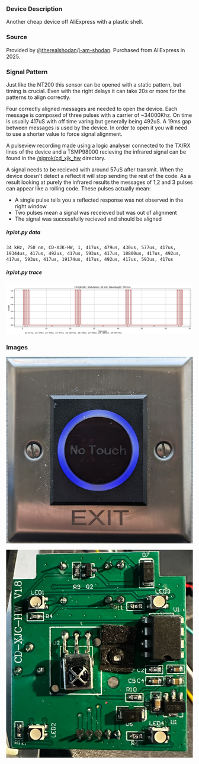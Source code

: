 ### Device Description

Another cheap device off AliExpress with a plastic shell. 

### Source

Provided by [@therealshodan](https://twitter.com/therealshodan)/[i-am-shodan](https://github.com/i-am-shodan). Purchased from AliExpress in 2025.

### Signal Pattern

Just like the NT200 this sensor can be opened with a static pattern, but timing is crucial. Even with the right delays it can take 20s or more for the patterns to align correctly.

Four correctly aligned messages are needed to open the device. Each message is composed of three pulses with a carrier of ~34000Khz. On time is usually 417uS with off time varing but generally being 492uS. A 19ms gap between messages is used by the device. In order to open it you will need to use a shorter value to force signal alignment.

A pulseview recording made using a logic analyser connected to the TX/RX lines of the device and a TSMP98000 recieving the infrared signal can be found in the [/sigrok/cd_xjk_hw](/sigrok/nt1) directory. 

A signal needs to be recieved with around 57uS after transmit. When the device doesn't detect a reflect it will stop sending the rest of the code. As a result looking at purely the infrared results the messages of 1,2 and 3 pulses can appear like a rolling code. These pulses actually mean:
* A single pulse tells you a reflected response was not observed in the right window
* Two pulses mean a signal was receieved but was out of alignment
* The signal was successfully recieved and should be aligned

##### irplot.py data
```
34 kHz, 750 nm, CD-XJK-HW, 1, 417us, 479us, 430us, 577us, 417us, 19344us, 417us, 492us, 417us, 593us, 417us, 18800us, 417us, 492us, 417us, 593us, 417us, 19174us, 417us, 492us, 417us, 593us, 417us
```

##### irplot.py trace
![](irplot-py/cd_xjk_hw.png)

### Images

![NT1-front](img/nt100/NT100.jpg)

![NT1-back](img/cd_xjk_hw/back.png)
